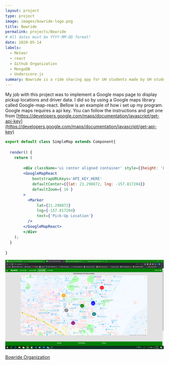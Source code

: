 ```yaml
---
layout: project
type: project
image: images/bowride-logo.png
title: Bowride
permalink: projects/Bowride
# All dates must be YYYY-MM-DD format!
date: 2020-05-14
labels:
  - Meteor
  - react
  - Github Organization
  - MongoDB
  - Underscore.js
summary: Bowride is a ride sharing app for UH students made by UH students!
---
```


My job with this project was to implement a Google maps page to display pickup locations and driver data. I did so by using a Google maps library called Google-map-react. Bellow is an example of how i set up my program. Google maps requires a api key. You can follow the instructions and get one from [https://developers.google.com/maps/documentation/javascript/get-api-key](https://developers.google.com/maps/documentation/javascript/get-api-key)

```jsx
export default class SimpleMap extends Component{

  render() {
    return (

        <div className='ui center aligned container' style={{height: '80vh', width: '80vw'}}>
        <GoogleMapReact
            bootstrapURLKeys='API_KEY_HERE'
            defaultCenter={{lat: 21.298872, lng: -157.817204}}
            defaultZoom={ 16 }
        >
          <Marker
              lat={21.298872}
              lng={-157.817204}
              text={'Pick-Up Location'}
          />
        </GoogleMapReact>
        </div>
    );
  }

}
```


 <img class="ui medium right floated rounded image" src="../images/Final-Maps.png">


[Bowride Organization](https://github.com/bowride) 
